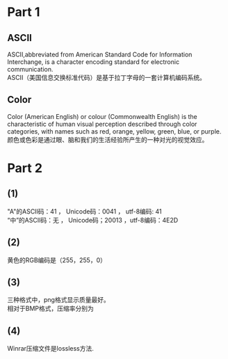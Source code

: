 # Part 1
## ASCII
  ASCII,abbreviated from American Standard Code for Information Interchange, is a character encoding standard for electronic communication.   
  ASCII（美国信息交换标准代码）是基于拉丁字母的一套计算机编码系统。
## Color
Color (American English) or colour (Commonwealth English) is the characteristic of human visual perception described through color categories, with names such as red, orange, yellow, green, blue, or purple.   
颜色或色彩是通过眼、脑和我们的生活经验所产生的一种对光的视觉效应。
# Part 2
## (1)
"A"的ASCII码：41 ， Unicode码：0041 ， utf-8编码: 41     
“中”的ASCII码：无  ， Unicode码；20013 ，utf-8编码：4E2D
## (2)
黄色的RGB编码是（255，255，0）
## (3)
三种格式中，png格式显示质量最好。  
相对于BMP格式，压缩率分别为
## (4)
 Winrar压缩文件是lossless方法.
